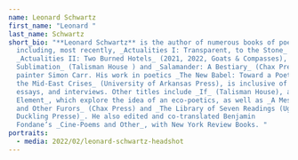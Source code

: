 ```yaml
---
name: Leonard Schwartz
first_name: "Leonard "
last_name: Schwartz
short_bio: "**Leonard Schwartz** is the author of numerous books of poetry,
  including, most recently, _Actualities I: Transparent, to the Stone_ and
  _Actualities II: Two Burned Hotels_ (2021, 2022, Goats & Compasses), _Heavy
  Sublimation_ (Talisman House ) and _Salamander: A Bestiary_ (Chax Press), with
  painter Simon Carr. His work in poetics _The New Babel: Toward a Poetics of
  the Mid-East Crises_ (University of Arkansas Press), is inclusive of poetry,
  essays, and interviews. Other titles include _If_ (Talisman House), and _At
  Element_, which explore the idea of an eco-poetics, as well as _A Message Back
  and Other Furors_ (Chax Press) and _The Library of Seven Readings (Ugly
  Duckling Presse)_. He also edited and co-translated Benjamin
  Fondane’s _Cine-Poems and Other_, with New York Review Books. "
portraits:
  - media: 2022/02/leonard-schwartz-headshot
---
```

